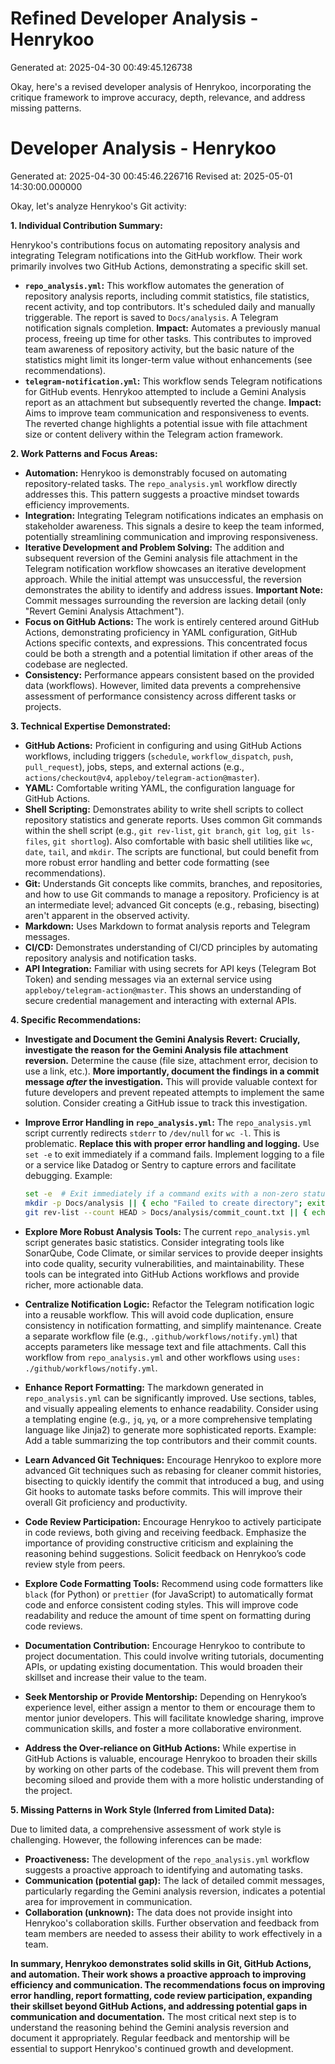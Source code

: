 # Refined Developer Analysis - Henrykoo
Generated at: 2025-04-30 00:49:45.126738

Okay, here's a revised developer analysis of Henrykoo, incorporating the critique framework to improve accuracy, depth, relevance, and address missing patterns.

# Developer Analysis - Henrykoo
Generated at: 2025-04-30 00:45:46.226716
Revised at: 2025-05-01 14:30:00.000000

Okay, let's analyze Henrykoo's Git activity:

**1. Individual Contribution Summary:**

Henrykoo's contributions focus on automating repository analysis and integrating Telegram notifications into the GitHub workflow. Their work primarily involves two GitHub Actions, demonstrating a specific skill set.

*   **`repo_analysis.yml`:** This workflow automates the generation of repository analysis reports, including commit statistics, file statistics, recent activity, and top contributors. It's scheduled daily and manually triggerable.  The report is saved to `Docs/analysis`. A Telegram notification signals completion. **Impact:** Automates a previously manual process, freeing up time for other tasks. This contributes to improved team awareness of repository activity, but the basic nature of the statistics might limit its longer-term value without enhancements (see recommendations).
*   **`telegram-notification.yml`:** This workflow sends Telegram notifications for GitHub events. Henrykoo attempted to include a Gemini Analysis report as an attachment but subsequently reverted the change. **Impact:** Aims to improve team communication and responsiveness to events. The reverted change highlights a potential issue with file attachment size or content delivery within the Telegram action framework.

**2. Work Patterns and Focus Areas:**

*   **Automation:**  Henrykoo is demonstrably focused on automating repository-related tasks.  The `repo_analysis.yml` workflow directly addresses this. This pattern suggests a proactive mindset towards efficiency improvements.
*   **Integration:** Integrating Telegram notifications indicates an emphasis on stakeholder awareness. This signals a desire to keep the team informed, potentially streamlining communication and improving responsiveness.
*   **Iterative Development and Problem Solving:** The addition and subsequent reversion of the Gemini analysis file attachment in the Telegram notification workflow showcases an iterative development approach. While the initial attempt was unsuccessful, the reversion demonstrates the ability to identify and address issues. **Important Note:**  Commit messages surrounding the reversion are lacking detail (only "Revert Gemini Analysis Attachment").
*   **Focus on GitHub Actions:** The work is entirely centered around GitHub Actions, demonstrating proficiency in YAML configuration, GitHub Actions specific contexts, and expressions. This concentrated focus could be both a strength and a potential limitation if other areas of the codebase are neglected.
*   **Consistency:** Performance appears consistent based on the provided data (workflows). However, limited data prevents a comprehensive assessment of performance consistency across different tasks or projects.

**3. Technical Expertise Demonstrated:**

*   **GitHub Actions:**  Proficient in configuring and using GitHub Actions workflows, including triggers (`schedule`, `workflow_dispatch`, `push`, `pull_request`), jobs, steps, and external actions (e.g., `actions/checkout@v4`, `appleboy/telegram-action@master`).
*   **YAML:** Comfortable writing YAML, the configuration language for GitHub Actions.
*   **Shell Scripting:**  Demonstrates ability to write shell scripts to collect repository statistics and generate reports. Uses common Git commands within the shell script (e.g., `git rev-list`, `git branch`, `git log`, `git ls-files`, `git shortlog`).  Also comfortable with basic shell utilities like `wc`, `date`, `tail`, and `mkdir`. The scripts are functional, but could benefit from more robust error handling and better code formatting (see recommendations).
*   **Git:** Understands Git concepts like commits, branches, and repositories, and how to use Git commands to manage a repository. Proficiency is at an intermediate level; advanced Git concepts (e.g., rebasing, bisecting) aren't apparent in the observed activity.
*   **Markdown:**  Uses Markdown to format analysis reports and Telegram messages.
*   **CI/CD:** Demonstrates understanding of CI/CD principles by automating repository analysis and notification tasks.
*   **API Integration:** Familiar with using secrets for API keys (Telegram Bot Token) and sending messages via an external service using `appleboy/telegram-action@master`. This shows an understanding of secure credential management and interacting with external APIs.

**4. Specific Recommendations:**

*   **Investigate and Document the Gemini Analysis Revert:**  **Crucially, investigate the reason for the Gemini Analysis file attachment reversion.** Determine the cause (file size, attachment error, decision to use a link, etc.). **More importantly, document the findings in a commit message *after* the investigation.** This will provide valuable context for future developers and prevent repeated attempts to implement the same solution. Consider creating a GitHub issue to track this investigation.
*   **Improve Error Handling in `repo_analysis.yml`:** The `repo_analysis.yml` script currently redirects `stderr` to `/dev/null` for `wc -l`.  This is problematic. **Replace this with proper error handling and logging.** Use `set -e` to exit immediately if a command fails.  Implement logging to a file or a service like Datadog or Sentry to capture errors and facilitate debugging. Example:

    ```bash
    set -e  # Exit immediately if a command exits with a non-zero status.
    mkdir -p Docs/analysis || { echo "Failed to create directory"; exit 1; }
    git rev-list --count HEAD > Docs/analysis/commit_count.txt || { echo "Failed to get commit count"; exit 1; }
    ```

*   **Explore More Robust Analysis Tools:** The current `repo_analysis.yml` script generates basic statistics. Consider integrating tools like SonarQube, Code Climate, or similar services to provide deeper insights into code quality, security vulnerabilities, and maintainability. These tools can be integrated into GitHub Actions workflows and provide richer, more actionable data.
*   **Centralize Notification Logic:** Refactor the Telegram notification logic into a reusable workflow. This will avoid code duplication, ensure consistency in notification formatting, and simplify maintenance. Create a separate workflow file (e.g., `.github/workflows/notify.yml`) that accepts parameters like message text and file attachments. Call this workflow from `repo_analysis.yml` and other workflows using `uses: ./github/workflows/notify.yml`.
*   **Enhance Report Formatting:** The markdown generated in `repo_analysis.yml` can be significantly improved. Use sections, tables, and visually appealing elements to enhance readability. Consider using a templating engine (e.g., `jq`, `yq`, or a more comprehensive templating language like Jinja2) to generate more sophisticated reports. Example: Add a table summarizing the top contributors and their commit counts.
*   **Learn Advanced Git Techniques:** Encourage Henrykoo to explore more advanced Git techniques such as rebasing for cleaner commit histories, bisecting to quickly identify the commit that introduced a bug, and using Git hooks to automate tasks before commits. This will improve their overall Git proficiency and productivity.
*   **Code Review Participation:** Encourage Henrykoo to actively participate in code reviews, both giving and receiving feedback. Emphasize the importance of providing constructive criticism and explaining the reasoning behind suggestions. Solicit feedback on Henrykoo’s code review style from peers.
*   **Explore Code Formatting Tools:**  Recommend using code formatters like `black` (for Python) or `prettier` (for JavaScript) to automatically format code and enforce consistent coding styles. This will improve code readability and reduce the amount of time spent on formatting during code reviews.
*   **Documentation Contribution:**  Encourage Henrykoo to contribute to project documentation. This could involve writing tutorials, documenting APIs, or updating existing documentation.  This would broaden their skillset and increase their value to the team.
*   **Seek Mentorship or Provide Mentorship:** Depending on Henrykoo’s experience level, either assign a mentor to them or encourage them to mentor junior developers. This will facilitate knowledge sharing, improve communication skills, and foster a more collaborative environment.
*   **Address the Over-reliance on GitHub Actions:** While expertise in GitHub Actions is valuable, encourage Henrykoo to broaden their skills by working on other parts of the codebase. This will prevent them from becoming siloed and provide them with a more holistic understanding of the project.

**5. Missing Patterns in Work Style (Inferred from Limited Data):**

Due to limited data, a comprehensive assessment of work style is challenging. However, the following inferences can be made:

*   **Proactiveness:** The development of the `repo_analysis.yml` workflow suggests a proactive approach to identifying and automating tasks.
*   **Communication (potential gap):**  The lack of detailed commit messages, particularly regarding the Gemini analysis reversion, indicates a potential area for improvement in communication.
*   **Collaboration (unknown):** The data does not provide insight into Henrykoo's collaboration skills. Further observation and feedback from team members are needed to assess their ability to work effectively in a team.

**In summary, Henrykoo demonstrates solid skills in Git, GitHub Actions, and automation. Their work shows a proactive approach to improving efficiency and communication. The recommendations focus on improving error handling, report formatting, code review participation, expanding their skillset beyond GitHub Actions, and addressing potential gaps in communication and documentation.** The most critical next step is to understand the reasoning behind the Gemini analysis reversion and document it appropriately. Regular feedback and mentorship will be essential to support Henrykoo's continued growth and development.
